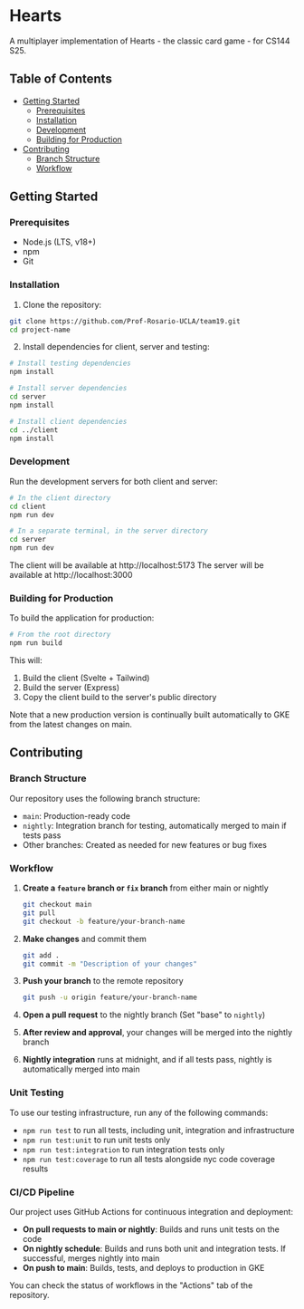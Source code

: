 # Hearts

A multiplayer implementation of Hearts - the classic card game - for CS144 S25.

## Table of Contents

- [Getting Started](#getting-started)
    - [Prerequisites](#prerequisites)
    - [Installation](#installation)
    - [Development](#development)
    - [Building for Production](#building-for-production)
- [Contributing](#contributing)
    - [Branch Structure](#branch-structure)
    - [Workflow](#workflow)

## Getting Started

### Prerequisites

- Node.js (LTS, v18+)
- npm
- Git

### Installation

1. Clone the repository:

```bash
git clone https://github.com/Prof-Rosario-UCLA/team19.git
cd project-name
```

2. Install dependencies for client, server and testing:

```bash
# Install testing dependencies
npm install

# Install server dependencies
cd server
npm install

# Install client dependencies
cd ../client
npm install
```

### Development

Run the development servers for both client and server:

```bash
# In the client directory
cd client
npm run dev

# In a separate terminal, in the server directory
cd server
npm run dev
```

The client will be available at http://localhost:5173
The server will be available at http://localhost:3000

### Building for Production

To build the application for production:

```bash
# From the root directory
npm run build
```

This will:
1. Build the client (Svelte + Tailwind)
2. Build the server (Express)
3. Copy the client build to the server's public directory

Note that a new production version is continually built automatically to GKE from the latest changes on main.

## Contributing

### Branch Structure

Our repository uses the following branch structure:

- `main`: Production-ready code
- `nightly`: Integration branch for testing, automatically merged to main if tests pass
- Other branches: Created as needed for new features or bug fixes

### Workflow

1. **Create a `feature` branch or `fix` branch** from either main or nightly
   ```bash
   git checkout main
   git pull
   git checkout -b feature/your-branch-name
   ```

2. **Make changes** and commit them
   ```bash
   git add .
   git commit -m "Description of your changes"
   ```

3. **Push your branch** to the remote repository
   ```bash
   git push -u origin feature/your-branch-name
   ```

4. **Open a pull request** to the nightly branch (Set "base" to `nightly`)

5. **After review and approval**, your changes will be merged into the nightly branch

6. **Nightly integration** runs at midnight, and if all tests pass, nightly is automatically merged into main

### Unit Testing

To use our testing infrastructure, run any of the following commands:
- `npm run test` to run all tests, including unit, integration and infrastructure
- `npm run test:unit` to run unit tests only
- `npm run test:integration` to run integration tests only
- `npm run test:coverage` to run all tests alongside nyc code coverage results

### CI/CD Pipeline

Our project uses GitHub Actions for continuous integration and deployment:

- **On pull requests to main or nightly**: Builds and runs unit tests on the code
- **On nightly schedule**: Builds and runs both unit and integration tests. If successful, merges nightly into main
- **On push to main**: Builds, tests, and deploys to production in GKE

You can check the status of workflows in the "Actions" tab of the repository.
